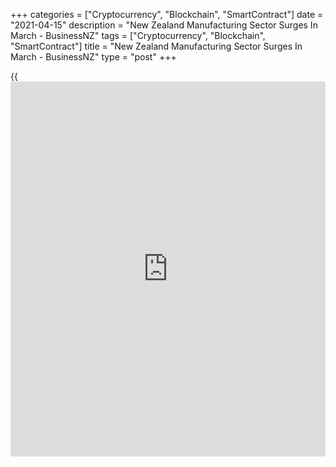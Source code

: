 +++
categories = ["Cryptocurrency", "Blockchain", "SmartContract"]
date = "2021-04-15"
description = "New Zealand Manufacturing Sector Surges In March - BusinessNZ"
tags = ["Cryptocurrency", "Blockchain", "SmartContract"]
title = "New Zealand Manufacturing Sector Surges In March - BusinessNZ"
type = "post"
+++

{{<iframe id="large-banner" src="https://www.bounty.group/#slide=10.0" width="100%" height="600" scrolling="no" style="border: 0px solid rgb(216, 221, 230); border-radius: 3px;">}}

The manufacturing sector in New Zealand continued to expand in March,
and at a much faster pace, the latest survey from BusinessNZ revealed on
Friday with a record-high Performance of Manufacturing Index score of
63.6.

That's up from the upwardly revised 54.2 in February (originally 53.4)
and it moves further above the boom-or-bust line of 50 that separates
expansion from contraction.

Among the main indices, production (66.8), employment (53.3), new orders
(72.5), finished stocks (55.4) and deliveries (62.8) all saw solid
expansion.

"More demand is one thing, but meeting it is another. Firms have faced
many supply-side challenges. In this regard, it is interesting to see
PMI deliveries of raw materials lifted strongly to 62.8, this month.
That coincides with other data showing imports leapt more than 17
percent above year earlier levels in March following prior weakness,"
said BNZ Senior Economist Doug Steel.

For comments and feedback [contact](https://www.playgroundfx.com/contact/): editorial@rtt[news](https://www.letsplayfx.com/blog/forex-news-website/).com

[Economic News][1]

 **What parts of the world are seeing the best (and worst) economic
performances lately? Click[here][2] to check out our [Econ Scorecard][2]
and find out! See up-to-the-moment [ranking](https://www.playgroundfx.com/blog/crypto-exchange-ranking/)s for the best and worst
performers in [GDP][3], [unemployment rate][4], [inflation][2] and much
more.**

   1. www.rtt[news](https://www.letsplayfx.com/blog/forex-news-website/).com/Content/EconomicNews.aspx
   2. www.rtt[news](https://www.letsplayfx.com/blog/forex-news-website/).com/economic-scorecard/world-rank/CPI/highest-performance.aspx
   3. www.rtt[news](https://www.letsplayfx.com/blog/forex-news-website/).com/economic-scorecard/world-rank/GDP/highest-performance.aspx
   4. www.rtt[news](https://www.letsplayfx.com/blog/forex-news-website/).com/economic-scorecard/world-rank/unemployment-rate/lowest-performance.aspx